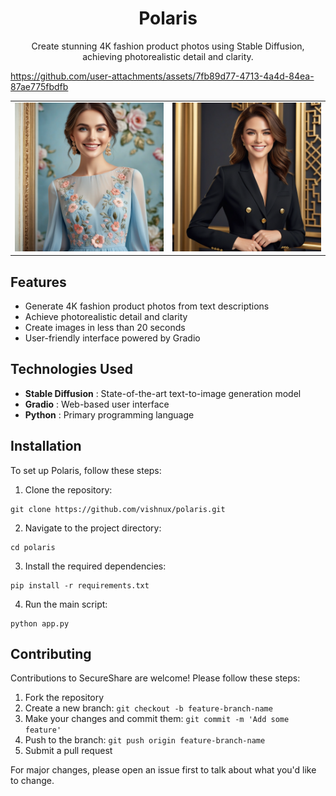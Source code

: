 <h1 align="center">Polaris</h1>

<p align="center">
  Create stunning 4K fashion product photos using Stable Diffusion, achieving photorealistic detail and clarity.
</p>

https://github.com/user-attachments/assets/7fb89d77-4713-4a4d-84ea-87ae775fbdfb

<table>
<tr>
<td><img src="assets/blue_dress_image.png" alt="Image 1"></td>
<td><img src="assets/black_pantsuit_image.png" alt="Image 2"></td>
</tr>
</table>

## Features

* Generate 4K fashion product photos from text descriptions
* Achieve photorealistic detail and clarity
* Create images in less than 20 seconds
* User-friendly interface powered by Gradio

## Technologies Used

* **Stable Diffusion** : State-of-the-art text-to-image generation model
* **Gradio** : Web-based user interface
* **Python** : Primary programming language

## Installation

To set up Polaris, follow these steps:

1. Clone the repository:
```
git clone https://github.com/vishnux/polaris.git
```
2. Navigate to the project directory:
```
cd polaris
```
3. Install the required dependencies:

```
pip install -r requirements.txt
```

4. Run the main script:

```
python app.py
```

## Contributing

Contributions to SecureShare are welcome! Please follow these steps:

1. Fork the repository
2. Create a new branch: `git checkout -b feature-branch-name`
3. Make your changes and commit them: `git commit -m 'Add some feature'`
4. Push to the branch: `git push origin feature-branch-name`
5. Submit a pull request

For major changes, please open an issue first to talk about what you'd like to change.
